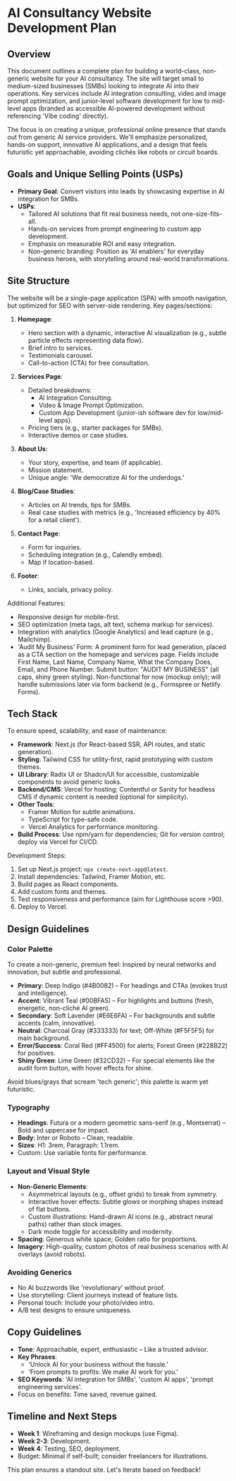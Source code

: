 # AI Consultancy Website Development Plan

## Overview
This document outlines a complete plan for building a world-class, non-generic website for your AI consultancy. The site will target small to medium-sized businesses (SMBs) looking to integrate AI into their operations. Key services include AI integration consulting, video and image prompt optimization, and junior-level software development for low to mid-level apps (branded as accessible AI-powered development without referencing 'Vibe coding' directly).

The focus is on creating a unique, professional online presence that stands out from generic AI service providers. We'll emphasize personalized, hands-on support, innovative AI applications, and a design that feels futuristic yet approachable, avoiding clichés like robots or circuit boards.

## Goals and Unique Selling Points (USPs)
- **Primary Goal**: Convert visitors into leads by showcasing expertise in AI integration for SMBs.
- **USPs**:
  - Tailored AI solutions that fit real business needs, not one-size-fits-all.
  - Hands-on services from prompt engineering to custom app development.
  - Emphasis on measurable ROI and easy integration.
  - Non-generic branding: Position as 'AI enablers' for everyday business heroes, with storytelling around real-world transformations.

## Site Structure
The website will be a single-page application (SPA) with smooth navigation, but optimized for SEO with server-side rendering. Key pages/sections:

1. **Homepage**:
   - Hero section with a dynamic, interactive AI visualization (e.g., subtle particle effects representing data flow).
   - Brief intro to services.
   - Testimonials carousel.
   - Call-to-action (CTA) for free consultation.

2. **Services Page**:
   - Detailed breakdowns:
     - AI Integration Consulting.
     - Video & Image Prompt Optimization.
     - Custom App Development (junior-ish software dev for low/mid-level apps).
   - Pricing tiers (e.g., starter packages for SMBs).
   - Interactive demos or case studies.

3. **About Us**:
   - Your story, expertise, and team (if applicable).
   - Mission statement.
   - Unique angle: 'We democratize AI for the underdogs.'

4. **Blog/Case Studies**:
   - Articles on AI trends, tips for SMBs.
   - Real case studies with metrics (e.g., 'Increased efficiency by 40% for a retail client').

5. **Contact Page**:
   - Form for inquiries.
   - Scheduling integration (e.g., Calendly embed).
   - Map if location-based.

6. **Footer**:
   - Links, socials, privacy policy.

Additional Features:
- Responsive design for mobile-first.
- SEO optimization (meta tags, alt text, schema markup for services).
- Integration with analytics (Google Analytics) and lead capture (e.g., Mailchimp).
- 'Audit My Business' Form: A prominent form for lead generation, placed as a CTA section on the homepage and services page. Fields include First Name, Last Name, Company Name, What the Company Does, Email, and Phone Number. Submit button: "AUDIT MY BUSINESS" (all caps, shiny green styling). Non-functional for now (mockup only); will handle submissions later via form backend (e.g., Formspree or Netlify Forms).

## Tech Stack
To ensure speed, scalability, and ease of maintenance:
- **Framework**: Next.js (for React-based SSR, API routes, and static generation).
- **Styling**: Tailwind CSS for utility-first, rapid prototyping with custom themes.
- **UI Library**: Radix UI or Shadcn/UI for accessible, customizable components to avoid generic looks.
- **Backend/CMS**: Vercel for hosting; Contentful or Sanity for headless CMS if dynamic content is needed (optional for simplicity).
- **Other Tools**:
  - Framer Motion for subtle animations.
  - TypeScript for type-safe code.
  - Vercel Analytics for performance monitoring.
- **Build Process**: Use npm/yarn for dependencies; Git for version control; deploy via Vercel for CI/CD.

Development Steps:
1. Set up Next.js project: `npx create-next-app@latest`.
2. Install dependencies: Tailwind, Framer Motion, etc.
3. Build pages as React components.
4. Add custom fonts and themes.
5. Test responsiveness and performance (aim for Lighthouse score >90).
6. Deploy to Vercel.

## Design Guidelines
### Color Palette
To create a non-generic, premium feel: Inspired by neural networks and innovation, but subtle and professional.
- **Primary**: Deep Indigo (#4B0082) – For headings and CTAs (evokes trust and intelligence).
- **Accent**: Vibrant Teal (#00BFA5) – For highlights and buttons (fresh, energetic, non-cliché AI green).
- **Secondary**: Soft Lavender (#E6E6FA) – For backgrounds and subtle accents (calm, innovative).
- **Neutral**: Charcoal Gray (#333333) for text; Off-White (#F5F5F5) for main background.
- **Error/Success**: Coral Red (#FF4500) for alerts; Forest Green (#228B22) for positives.
- **Shiny Green**: Lime Green (#32CD32) – For special elements like the audit form button, with hover effects for shine.

Avoid blues/grays that scream 'tech generic'; this palette is warm yet futuristic.

### Typography
- **Headings**: Futura or a modern geometric sans-serif (e.g., Montserrat) – Bold and uppercase for impact.
- **Body**: Inter or Roboto – Clean, readable.
- **Sizes**: H1: 3rem, Paragraph: 1.1rem.
- Custom: Use variable fonts for performance.

### Layout and Visual Style
- **Non-Generic Elements**:
  - Asymmetrical layouts (e.g., offset grids) to break from symmetry.
  - Interactive hover effects: Subtle glows or morphing shapes instead of flat buttons.
  - Custom illustrations: Hand-drawn AI icons (e.g., abstract neural paths) rather than stock images.
  - Dark mode toggle for accessibility and modernity.
- **Spacing**: Generous white space; Golden ratio for proportions.
- **Imagery**: High-quality, custom photos of real business scenarios with AI overlays (avoid robots).

### Avoiding Generics
- No AI buzzwords like 'revolutionary' without proof.
- Use storytelling: Client journeys instead of feature lists.
- Personal touch: Include your photo/video intro.
- A/B test designs to ensure uniqueness.

## Copy Guidelines
- **Tone**: Approachable, expert, enthusiastic – Like a trusted advisor.
- **Key Phrases**:
  - 'Unlock AI for your business without the hassle.'
  - 'From prompts to profits: We make AI work for you.'
- **SEO Keywords**: 'AI integration for SMBs', 'custom AI apps', 'prompt engineering services'.
- Focus on benefits: Time saved, revenue gained.

## Timeline and Next Steps
- **Week 1**: Wireframing and design mockups (use Figma).
- **Week 2-3**: Development.
- **Week 4**: Testing, SEO, deployment.
- Budget: Minimal if self-built; consider freelancers for illustrations.

This plan ensures a standout site. Let's iterate based on feedback!

